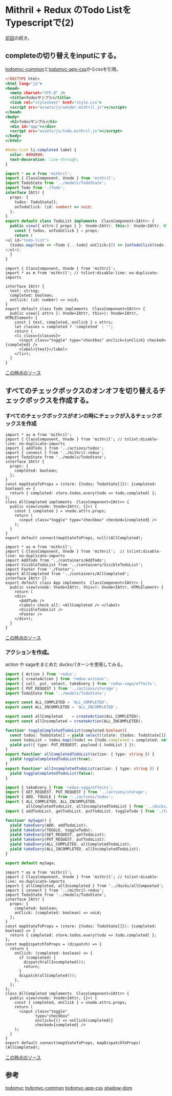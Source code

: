 # Mithril + Redux のTodo ListをTypescriptで(2)

[前回](https://qiita.com/hibohiboo/items/335ba837425978eb5f4a)の続き。

## completeの切り替えをinputにする。

[todomvc-common][*2]と[todomvc-app-css][*3]からcssを引用。

```html:public/index.html
<!DOCTYPE html>
<html lang="ja">
<head>
  <meta charset="UTF-8" />
  <title>Todosサンプル</title>
  <link rel="stylesheet" href="style.css">
  <script src="assets/js/vendor.mithril.js"></script>
</head>
<body>
  <h1>Todosサンプル</h1>
  <div id="app"></div>
  <script src="assets/js/todo.mithril.js"></script>
</body>
</html>
```

```css:public/style.css
#todo-list li.completed label {
  color: #d9d9d9;
  text-decoration: line-through;
}
```

```ts:src/components/TOdoList.ts
import * as m from 'mithril';
import { ClassComponent, Vnode } from 'mithril';
import TodoState from '../models/TodoState';
import Todo from './Todo';
interface IAttr {
  props: {
    todos: TodoState[];
    onTodoClick: (id: number) => void;
  };
}
export default class TodoList implements  ClassComponent<IAttr> {
  public view({ attrs:{ props } }: Vnode<IAttr, this>): Vnode<IAttr, HTMLElement> {
    const { todos, onTodoClick } = props;
    return (
<ul id="todo-list">
  {todos.map(todo => <Todo {...todo} onClick={() => {onTodoClick(todo.id);}} />)}
</ul>);
  }
}
```

```ts:src/components/Todo.tsx
import { ClassComponent, Vnode } from 'mithril';
import * as m from 'mithril'; // tslint:disable-line: no-duplicate-imports

interface IAttr {
  text: string;
  completed: boolean;
  onClick: (id: number) => void;
}
export default class Todo implements  ClassComponent<IAttr> {
  public view({ attrs }: Vnode<IAttr, this>): Vnode<IAttr, HTMLElement> {
    const { text, completed, onClick } = attrs;
    let classes = completed ? 'completed' : '';
    return (
    <li class={classes}>
      <input class="toggle" type="checkbox" onclick={onClick} checked={completed} />
      <label>{text}</label>
    </li>);
  }
}
```

[この時点のソース](https://github.com/hibohiboo/develop/tree/8f44d7ce20881ba57e2b8dc89e4517d15bf08066/tutorial/lesson/redux-todo-mithril)

## すべてのチェックボックスのオンオフを切り替えるチェックボックスを作成する。

### すべてのチェックボックスがオンの時にチェックが入るチェックボックスを作成

```ts:src/containers/AllCompleted.tsx
import * as m from 'mithril';
import { ClassComponent, Vnode } from 'mithril'; // tslint:disable-line: no-duplicate-imports
import { addTodo } from '../actions/todos';
import { connect } from '../mithril-redux';
import TodoState from '../models/TodoState';
interface IAttr {
  props: {
    completed: boolean;
  };
}
const mapStateToProps = (store: {todos: TodoState[]}): {completed: boolean} => {
  return { completed: store.todos.every(todo => todo.completed) };
};
class AllCompleted implements  ClassComponent<IAttr> {
  public view(vnode: Vnode<IAttr, {}>) {
    const { completed } = vnode.attrs.props;
    return (
      <input class="toggle" type="checkbox" checked={completed} />
    );
  }
}
export default connect(mapStateToProps, null)(AllCompleted);
```

```ts:src/components/App.tsx
import * as m from 'mithril';
import { ClassComponent, Vnode } from 'mithril';  // tslint:disable-line: no-duplicate-imports
import AddTodo from '../containers/AddTodo';
import VisibleTodoList from '../containers/VisibleTodoList';
import Footer from './Footer';
import AllCompleted from '../containers/AllCompleted';
interface IAttr {}
export default class App implements  ClassComponent<IAttr> {
  public view(vnode: Vnode<IAttr, this>): Vnode<IAttr, HTMLElement> {
    return (
    <div>
      <AddTodo />
      <label> check all: <AllCompleted /> </label>
      <VisibleTodoList />
      <Footer />
    </div>);
  }
}
```

[この時点のソース](https://github.com/hibohiboo/develop/tree/b96959f1e9baff65f3ef304b5ec69f05e3602ae1/tutorial/lesson/redux-todo-mithril)

### アクションを作成。

action や sagaをまとめた ducksパターンを使用してみる。

```ts:src/ducks/allComplete.ts
import { Action } from 'redux';
import { createAction } from 'redux-actions';
import { call, put, select, takeEvery } from 'redux-saga/effects';
import { PUT_REQUEST } from '../actions/storage';
import TodoState from '../models/TodoState';

export const ALL_COMPLETED = 'ALL_COMPLETED';
export const ALL_INCOMPLETED = 'ALL_INCOMPLETED';

export const allCompleted    = createAction(ALL_COMPLETED);
export const allIncompleted = createAction(ALL_INCOMPLETED);

function* toggleCompletedTodoList(completed:boolean){
  const todos: TodoState[] = yield select((state: {todos: TodoState[]}) => state.todos);
  const todoList = todos.map((todo) => {todo.completed = completed; return todo;});
  yield put({ type: PUT_REQUEST, payload:{ todoList } });
}
export function* allCompletedTodoList(action: { type: string }) {
  yield toggleCompletedTodoList(true);
}
export function* allIncompletedTodoList(action: { type: string }) {
  yield toggleCompletedTodoList(false);
}
```

```ts:src/sagas/index.ts
import { takeEvery } from 'redux-saga/effects';
import { GET_REQUEST, PUT_REQUEST } from '../actions/storage';
import { ADD, TOGGLE } from '../actions/todos';
import { ALL_COMPLETED, ALL_INCOMPLETED,
         allCompletedTodoList, allIncompletedTodoList } from '../ducks/allCompoeted';
import { addTodoList, getTodoList, putTodoList, toggleTodo } from './todos';

function* mySaga() {
  yield takeEvery(ADD, addTodoList);
  yield takeEvery(TOGGLE, toggleTodo);
  yield takeEvery(GET_REQUEST, getTodoList);
  yield takeEvery(PUT_REQUEST, putTodoList);
  yield takeEvery(ALL_COMPLETED, allCompletedTodoList);
  yield takeEvery(ALL_INCOMPLETED, allIncompletedTodoList);
}

export default mySaga;
```

```ts:src/containers/AllCompleted.tsx
import * as m from 'mithril';
import { ClassComponent, Vnode } from 'mithril'; // tslint:disable-line: no-duplicate-imports
import { allCompleted, allIncompleted } from '../ducks/allCompoeted';
import { connect } from '../mithril-redux';
import TodoState from '../models/TodoState';
interface IAttr {
  props: {
    completed: boolean;
    onClick: (completed: boolean) => void;
  };
}
const mapStateToProps = (store: {todos: TodoState[]}): {completed: boolean} => {
  return { completed: store.todos.every(todo => todo.completed) };
};
const mapDispatchToProps = (dispatch) => {
  return {
    onClick: (completed: boolean) => {
      if (completed) {
        dispatch(allIncompleted());
        return;
      }
      dispatch(allCompleted());
    },
  };
};
class AllCompleted implements  ClassComponent<IAttr> {
  public view(vnode: Vnode<IAttr, {}>) {
    const { completed, onClick } = vnode.attrs.props;
    return (
      <input class="toggle"
             type="checkbox"
             onclick={() => onClick(completed)}
             checked={completed} />
    );
  }
}
export default connect(mapStateToProps, mapDispatchToProps)(AllCompleted);
```

[この時点のソース](https://github.com/hibohiboo/develop/tree/67f2a08ebe812be34135c142eb004c8c78bef014/tutorial/lesson/redux-todo-mithril)


## 参考

[todomvc][*1]
[todomvc-common][*2]
[todomvc-app-css][*3]
[shadow-dom][*4]

[*1]:https://github.com/tastejs/todomvc
[*2]:https://github.com/tastejs/todomvc-common
[*3]:https://github.com/tastejs/todomvc-app-css
[*4]:https://sbfl.net/blog/2016/07/17/shadow-dom-v1/